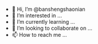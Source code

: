- 👋 Hi, I’m @banshengshaonian
- 👀 I’m interested in ...
- 🌱 I’m currently learning ...
- 💞️ I’m looking to collaborate on ...
- 📫 How to reach me ...

<!---
banshengshaonian/banshengshaonian is a ✨ special ✨ repository because its `README.md` (this file) appears on your GitHub profile.
You can click the Preview link to take a look at your changes.
--->
